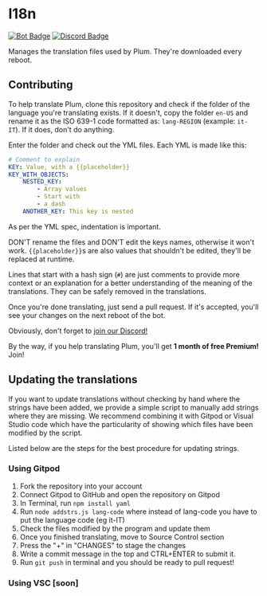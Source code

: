 # I18n

[![Bot Badge](https://img.shields.io/static/v1?label=bot&message=Plum&logo=DISCORD&logoColor=white&color=c44040)](https://plum-bot.xyz) [![Discord Badge](https://discord.com/api/guilds/689149132371263604/widget.png?style=shield)](https://discord.gg/MDtgmEM)

Manages the translation files used by Plum. They're downloaded every reboot.

## Contributing

To help translate Plum, clone this repository and check if the folder of the language
you're translating exists.
If it doesn't, copy the folder `en-US` and rename it as the ISO 639-1 code formatted as:
`lang-REGION` (example: `it-IT`). If it does, don't do anything.

Enter the folder and check out the YML files. Each YML is made like this:

```yaml
# Comment to explain
KEY: Value, with a {{placeholder}}
KEY_WITH_OBJECTS:
    NESTED_KEY:
        - Array values
        - Start with
        - a dash
    ANOTHER_KEY: This key is nested
```

As per the YML spec, indentation is important.

DON'T rename the files and DON'T edit the keys names, otherwise it won't work. `{{placeholder}}`s
are also values that shouldn't be edited, they'll be replaced at runtime.

Lines that start with a hash sign (`#`) are just comments
to provide more context or an explanation for a better understanding of the meaning of the translations.
They can be safely removed in the translations.

Once you're done translating, just send a pull request. If it's accepted, you'll see your
changes on the next reboot of the bot.

Obviously, don't forget to [join our Discord!](https://discord.gg/MDtgmEM)

By the way, if you help translating Plum, you'll get **1 month of free Premium!** Join!

## Updating the translations
If you want to update translations without checking by hand where the strings have been added, we provide a simple script to manually add strings where they are missing. We recommend combining it with Gitpod or Visual Studio code which have the particularity of showing which files have been modified by the script.

Listed below are the steps for the best procedure for updating strings.
### Using Gitpod
1. Fork the repository into your account
2. Connect Gitpod to GitHub and open the repository on Gitpod
3. In Terminal, run `npm install yaml`
4. Run `node addstrs.js lang-code` where instead of lang-code you have to put the language code (eg it-IT)
5. Check the files modified by the program and update them
6. Once you finished translating, move to Source Control section
7. Press the "+" in "CHANGES" to stage the changes
8. Write a commit message in the top and CTRL+ENTER to submit it.
9. Run `git push` in terminal and you should be ready to pull request!

### Using VSC [soon]
